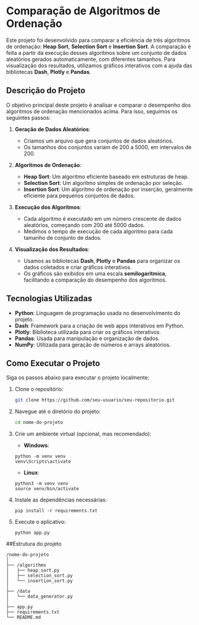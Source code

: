 # Comparação de Algoritmos de Ordenação

Este projeto foi desenvolvido para comparar a eficiência de três algoritmos de ordenação: **Heap Sort**, **Selection Sort** e **Insertion Sort**. A comparação é feita a partir da execução desses algoritmos sobre um conjunto de dados aleatórios gerados automaticamente, com diferentes tamanhos. Para visualização dos resultados, utilizamos gráficos interativos com a ajuda das bibliotecas **Dash**, **Plotly** e **Pandas**.

## Descrição do Projeto

O objetivo principal deste projeto é analisar e comparar o desempenho dos algoritmos de ordenação mencionados acima. Para isso, seguimos os seguintes passos:

1. **Geração de Dados Aleatórios**:
   - Criamos um arquivo que gera conjuntos de dados aleatórios.
   - Os tamanhos dos conjuntos variam de 200 a 5000, em intervalos de 200.

2. **Algoritmos de Ordenação**:
   - **Heap Sort**: Um algoritmo eficiente baseado em estruturas de heap.
   - **Selection Sort**: Um algoritmo simples de ordenação por seleção.
   - **Insertion Sort**: Um algoritmo de ordenação por inserção, geralmente eficiente para pequenos conjuntos de dados.

3. **Execução dos Algoritmos**:
   - Cada algoritmo é executado em um número crescente de dados aleatórios, começando com 200 até 5000 dados.
   - Medimos o tempo de execução de cada algoritmo para cada tamanho de conjunto de dados.

4. **Visualização dos Resultados**:
   - Usamos as bibliotecas **Dash**, **Plotly** e **Pandas** para organizar os dados coletados e criar gráficos interativos.
   - Os gráficos são exibidos em uma escala **semilogarítmica**, facilitando a comparação do desempenho dos algoritmos.

## Tecnologias Utilizadas

- **Python**: Linguagem de programação usada no desenvolvimento do projeto.
- **Dash**: Framework para a criação de web apps interativos em Python.
- **Plotly**: Biblioteca utilizada para criar os gráficos interativos.
- **Pandas**: Usada para manipulação e organização de dados.
- **NumPy**: Utilizada para geração de números e arrays aleatórios.

## Como Executar o Projeto

Siga os passos abaixo para executar o projeto localmente:

1. Clone o repositório:

   ```bash
   git clone https://github.com/seu-usuario/seu-repositorio.git
   ```
2. Navegue até o diretório do projeto:
   ```bash
   cd nome-do-projeto
   ```
3. Crie um ambiente virtual (opcional, mas recomendado):
   - **Windows**:
   ```
   python -m venv venv
   venv\Scripts\activate
   ```
   - **Linux**:
   ```
   python3 -m venv venv
   source venv/bin/activate
   ```
4. Instale as dependências necessárias:
   ```
   pip install -r requirements.txt
   ```
5. Execute o aplicativo:
   ```
   python app.py
   ```

##Estrutura do projeto
```
/nome-do-projeto
│
├── /algorithms
│   ├── heap_sort.py
│   ├── selection_sort.py
│   └── insertion_sort.py
│
├── /data
│   └── data_generator.py
│
├── app.py
├── requirements.txt
└── README.md
```

   
